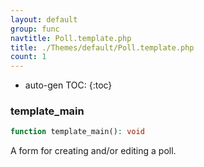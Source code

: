 ```yaml
---
layout: default
group: func
navtitle: Poll.template.php
title: ./Themes/default/Poll.template.php
count: 1
---
```

* auto-gen TOC:
{:toc}
### template_main

```php
function template_main(): void
```
A form for creating and/or editing a poll.



